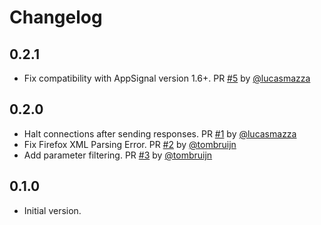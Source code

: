 # Changelog

## 0.2.1

- Fix compatibility with AppSignal version 1.6+. PR [#5](https://github.com/tombruijn/appsignal-elixir_js_plug/pull/5) by [@lucasmazza](https://github.com/lucasmazza)

## 0.2.0

- Halt connections after sending responses. PR [#1](https://github.com/tombruijn/appsignal-elixir_js_plug/pull/1) by [@lucasmazza](https://github.com/lucasmazza)
- Fix Firefox XML Parsing Error. PR [#2](https://github.com/tombruijn/appsignal-elixir_js_plug/pull/2) by [@tombruijn](https://github.com/tombruijn)
- Add parameter filtering. PR [#3](https://github.com/tombruijn/appsignal-elixir_js_plug/pull/3) by [@tombruijn](https://github.com/tombruijn)

## 0.1.0

- Initial version.
